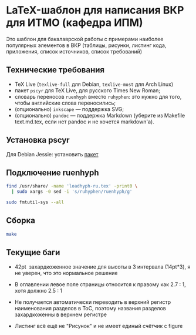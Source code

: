 LaTeX-шаблон для написания ВКР для ИТМО (кафедра ИПМ)
=====================================================

Это шаблон для бакалаврской работы с примерами наиболее популярных
элементов в ВКР (таблицы, рисунки, листинг кода, приложения, список
источников, список требований)

Технические требования
----------------------

  - TeX Live (`texlive-full` для Debian, `texlive-most` для Arch Linux)
  - пакет `pscyr` для TeX Live, для русского Times New Roman;
  - словарь переносов `ruenhyph` вместо `ruhyphen`: это нужно для того,
    чтобы английские слова переносились;
  - (опционально) `inkscape` — поддержка SVG;
  - (опционально) `pandoc` — поддержка Markdown (уберите из Makefile
    text.md.tex, если нет pandoc и не хочется markdown'а).

Установка pscyr
---------------

Для Debian Jessie: установить [пакет][1]

Подключение ruenhyph
--------------------

```bash
find /usr/share/ -name 'loadhyph-ru.tex' -print0 \
  | sudo xargs -0 sed -i 's/ruhyphen/ruenhyph/g'

sudo fmtutil-sys --all
```

Сборка
------

```bash
make
```

Текущие баги
------------

  - 42pt ­ захардкоженное значение для высоты в 3 интервала
    (14pt*3), я не уверен, что это нормальное решение

  - В оглавлении левое поле страницы относится к правому как 2.7 : 1,
    хотя должно 2.5 : 1

  - Не получается автоматически переводить в верхний регистр
    наименования разделов в ToC, поэтому названия разделов
    захардкоженны в верхнем регистре

  - Листинг всё ещё не "Рисунок" и не имеет единый счётчик с
    figure

[1]: https://people.debian.org/~sgolovan/debian/pool/main/tex/tex-pscyr/tex-pscyr_0.4d~beta9-1_all.deb
